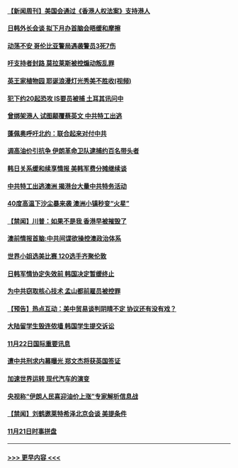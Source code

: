#### [【新闻周刊】美国会通过《香港人权法案》支持港人](../pages/prog202/a102714365.md?t=11240711) 
#### [日韩外长会谈  拟下月办首脑会晤缓和摩擦](../pages/prog202/a102714298.md?t=11240711) 
#### [动荡不安 哥伦比亚警局遇袭警员3死7伤](../pages/prog202/a102714211.md?t=11240711) 
#### [吁支持者封路 莫拉莱斯被控煽动叛乱罪](../pages/prog202/a102714166.md?t=11240711) 
#### [英王家植物园 耶诞浪漫灯光秀美不胜收(视频)](../pages/prog202/a102714144.md?t=11240711) 
#### [犯下约20起恐攻 IS要员被捕 土耳其讯问中](../pages/prog202/a102714010.md?t=11240711) 
#### [曾绑架港人 试图颠覆蔡英文 中共特工出逃](../pages/prog202/a102714101.md?t=11240711) 
#### [蓬佩奥呼吁北约：联合起来对付中共](../pages/prog202/a102714006.md?t=11240711) 
#### [调高油价引抗争 伊朗革命卫队逮捕约百名带头者](../pages/prog202/a102713960.md?t=11240711) 
#### [韩日关系缓和续享情报 美韩军费分摊继续谈](../pages/prog202/a102713801.md?t=11240711) 
#### [中共特工出逃澳洲 揭港台大量中共特务活动](../pages/prog202/a102713828.md?t=11240711) 
#### [40度高温下沙尘暴来袭 澳洲小镇秒变“火星”](../pages/prog202/a102713673.md?t=11240711) 
#### [【禁闻】川普：如果不是我 香港早被摧毁了](../pages/prog202/a102713746.md?t=11240711) 
#### [澳前情报首脑:中共间谍欲操控澳政治体系](../pages/prog202/a102713638.md?t=11240711) 
#### [世界小姐选美比赛 120选手齐聚伦敦](../pages/prog202/a102713574.md?t=11240711) 
#### [日韩军情协定失效前 韩国决定暂缓终止](../pages/prog202/a102713554.md?t=11240711) 
#### [为中共窃取核心技术  孟山都前雇员被控罪](../pages/prog202/a102713550.md?t=11240711) 
#### [【预告】热点互动：美中贸易谈判阴晴不定   协议还有没有戏？](../pages/prog202/a102713431.md?t=11240711) 
#### [大陆留学生毁连侬墙 韩国学生提交诉讼](../pages/prog202/a102713317.md?t=11240711) 
#### [11月22日国际重要讯息](../pages/prog202/a102713293.md?t=11240711) 
#### [遭中共刑求内幕曝光 郑文杰将获英国签证](../pages/prog202/a102713016.md?t=11240711) 
#### [加速世界运转 现代汽车的演变](../pages/prog202/a102712966.md?t=11240711) 
#### [央视称“伊朗人民喜迎油价上涨”专家解析信息战](../pages/prog202/a102712963.md?t=11240711) 
#### [【禁闻】刘鹤邀莱特希泽北京会谈 美提条件](../pages/prog202/a102712930.md?t=11240711) 
#### [11月21日时事拼盘](../pages/prog202/a102712912.md?t=11240711) 

----
#### [ >>> 更早内容 <<< ](../indexes/prog202-earlier.md)
